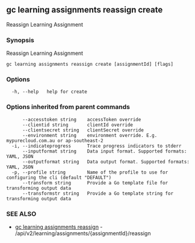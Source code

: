 ## gc learning assignments reassign create

Reassign Learning Assignment

### Synopsis

Reassign Learning Assignment

```
gc learning assignments reassign create [assignmentId] [flags]
```

### Options

```
  -h, --help   help for create
```

### Options inherited from parent commands

```
      --accesstoken string    accessToken override
      --clientid string       clientId override
      --clientsecret string   clientSecret override
      --environment string    environment override. E.g. mypurecloud.com.au or ap-southeast-2
  -i, --indicateprogress      Trace progress indicators to stderr
      --inputformat string    Data input format. Supported formats: YAML, JSON
      --outputformat string   Data output format. Supported formats: YAML, JSON
  -p, --profile string        Name of the profile to use for configuring the cli (default "DEFAULT")
      --transform string      Provide a Go template file for transforming output data
      --transformstr string   Provide a Go template string for transforming output data
```

### SEE ALSO

* [gc learning assignments reassign](gc_learning_assignments_reassign.html)	 - /api/v2/learning/assignments/{assignmentId}/reassign


